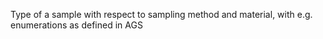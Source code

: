 Type of a sample with respect to sampling method and material, with e.g. enumerations as defined in AGS  
